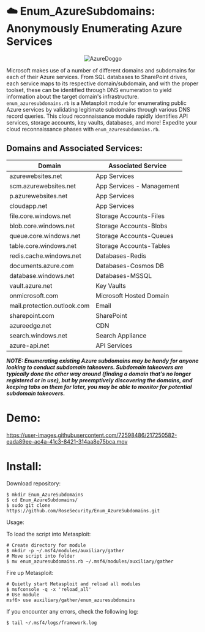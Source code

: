 # :cloud: Enum_AzureSubdomains: Anonymously Enumerating Azure Services

<p align="center">
  <img alt="AzureDoggo" src="https://user-images.githubusercontent.com/72598486/216847358-a72ce9e8-7d25-4b27-b386-f21d339580fa.png">
</p>

Microsoft makes use of a number of different domains and subdomains for each of their Azure services. From SQL databases to SharePoint drives, each service maps to its respective domain/subdomain, and with the proper toolset, these can be identified through DNS enumeration to yield information about the target domain's infrastructure. ```enum_azuresubdomains.rb``` is a Metasploit module for enumerating public Azure services by validating legitimate subdomains through various DNS record queries. This cloud reconnaissance module rapidly identifies API services, storage accounts, key vaults, databases, and more! Expedite your cloud reconnaissance phases with ```enum_azuresubdomains.rb```.

## Domains and Associated Services:

| Domain | Associated Service |
| --- | --- |
| azurewebsites.net | App Services |
| scm.azurewebsites.net | App Services - Management |
| p.azurewebsites.net | App Services |
| cloudapp.net | App Services |
| file.core.windows.net | Storage Accounts-Files |
| blob.core.windows.net | Storage Accounts-Blobs |
| queue.core.windows.net | Storage Accounts-Queues |
| table.core.windows.net | Storage Accounts-Tables |
| redis.cache.windows.net | Databases-Redis |
| documents.azure.com | Databases-Cosmos DB |
| database.windows.net | Databases-MSSQL |
| vault.azure.net | Key Vaults |
| onmicrosoft.com | Microsoft Hosted Domain |
| mail.protection.outlook.com | Email |
| sharepoint.com | SharePoint |
| azureedge.net | CDN |
| search.windows.net | Search Appliance |
| azure-api.net | API Services |

***NOTE: Enumerating existing Azure subdomains may be handy for anyone looking to conduct subdomain takeovers. Subdomain takeovers are typically done the other way around (finding a domain that’s no longer registered or in use), but by preemptively discovering the domains, and keeping tabs on them for later, you may be able to monitor for potential subdomain takeovers.***

# Demo:

https://user-images.githubusercontent.com/72598486/217250582-eada89ee-ac4a-41c3-8421-314aa8e75bca.mov

# Install:

Download repository:

```
$ mkdir Enum_AzureSubdomains
$ cd Enum_AzureSubdomains/
$ sudo git clone https://github.com/RoseSecurity/Enum_AzureSubdomains.git
```

Usage:

To load the script into Metasploit:

```
# Create directory for module
$ mkdir -p ~/.msf4/modules/auxiliary/gather
# Move script into folder
$ mv enum_azuresubdomains.rb ~/.msf4/modules/auxiliary/gather
```

Fire up Metasploit:

```
# Quietly start Metasploit and reload all modules
$ msfconsole -q -x 'reload_all'
# Use module
msf6> use auxiliary/gather/enum_azuresubdomains
```

If you encounter any errors, check the following log:

```
$ tail ~/.msf4/logs/framework.log
```
